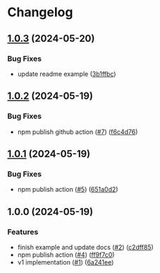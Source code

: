 # Changelog

## [1.0.3](https://github.com/morozj01/react-native-ntag-424/compare/v1.0.2...v1.0.3) (2024-05-20)


### Bug Fixes

* update readme example ([3b1ffbc](https://github.com/morozj01/react-native-ntag-424/commit/3b1ffbc0f284686b883156b08350a1c0c88acf37))

## [1.0.2](https://github.com/morozj01/react-native-ntag-424/compare/v1.0.1...v1.0.2) (2024-05-19)


### Bug Fixes

* npm publish github action ([#7](https://github.com/morozj01/react-native-ntag-424/issues/7)) ([f6c4d76](https://github.com/morozj01/react-native-ntag-424/commit/f6c4d765b2d6ac121cebcd44b16de462949a5117))

## [1.0.1](https://github.com/morozj01/react-native-ntag-424/compare/v1.0.0...v1.0.1) (2024-05-19)


### Bug Fixes

* npm publish action ([#5](https://github.com/morozj01/react-native-ntag-424/issues/5)) ([651a0d2](https://github.com/morozj01/react-native-ntag-424/commit/651a0d2a49cec33196426c8a9632ccb117f1c427))

## 1.0.0 (2024-05-19)


### Features

* finish example and update docs ([#2](https://github.com/morozj01/react-native-ntag-424/issues/2)) ([c2dff85](https://github.com/morozj01/react-native-ntag-424/commit/c2dff85ae8bd3d7e1b52d3a6c6bfe55fcf177038))
* npm publish action ([#4](https://github.com/morozj01/react-native-ntag-424/issues/4)) ([ff9f7c0](https://github.com/morozj01/react-native-ntag-424/commit/ff9f7c07257eae5b011df59a4412bb2bd78c841c))
* v1 implementation ([#1](https://github.com/morozj01/react-native-ntag-424/issues/1)) ([6a241ee](https://github.com/morozj01/react-native-ntag-424/commit/6a241eed973aceeffebc9f3bc6999f696f9775f7))
